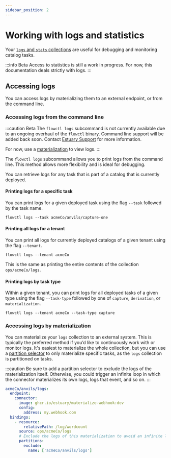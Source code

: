 ```yaml
---
sidebar_position: 2
---
```

# Working with logs and statistics

Your [`logs` and `stats` collections](../concepts/advanced/logs-stats.md)
are useful for debugging and monitoring catalog tasks.

:::info Beta
Access to statistics is still a work in progress. For now, this documentation deals strictly with logs.
:::

## Accessing logs

You can access logs by materializing them to an external endpoint, or from the command line.

### Accessing logs from the command line

:::caution Beta
The `flowctl logs` subcommand is not currently available due to an ongoing overhaul of
the `flowctl` binary. Command line support will be added back soon.
Contact [Estuary Support](mailto:support@estuary.dev) for more information.

For now, use a [materialization](#accessing-logs-by-materialization) to view logs.
:::

The `flowctl logs` subcommand allows you to print logs from the command line.
This method allows more flexibility and is ideal for debugging.

You can retrieve logs for any task that is part of a catalog that is currently deployed.

#### Printing logs for a specific task

You can print logs for a given deployed task using the flag `--task` followed by the task name.

```console
flowctl logs --task acmeCo/anvils/capture-one
```

#### Printing all logs for a tenant

You can print all logs for currently deployed catalogs of a given tenant using the flag `--tenant`.

```console
flowctl logs --tenant acmeCo
```

This is the same as printing the entire contents of the collection `ops/acmeCo/logs`.

#### Printing logs by task type

Within a given tenant, you can print logs for all deployed tasks of a given type using the flag `--task-type` followed by one of `capture`, `derivation`, or `materialization`.

```console
flowctl logs --tenant acmeCo --task-type capture
```

### Accessing logs by materialization

You can materialize your `logs` collection to an external system.
This is typically the preferred method if you’d like to continuously work with or monitor logs.
It's easiest to materialize the whole collection, but you can use a [partition selector](../../concepts/materialization/#partition-selectors) to only materialize specific tasks, as the `logs` collection is partitioned on tasks.

:::caution
Be sure to add a partition selector to exclude the logs of the materialization
itself. Otherwise, you could trigger an infinite loop in which the connector
materializes its own logs, logs that event, and so on.
:::

```yaml
acmeCo/anvils/logs:
  endpoint:
    connector:
      image: ghcr.io/estuary/materialize-webhook:dev
      config:
        address: my.webhook.com
  bindings:
    - resource:
        relativePath: /log/wordcount
      source: ops/acmeCo/logs
      # Exclude the logs of this materialization to avoid an infinite loop.
      partitions:
        exclude:
          name: ['acmeCo/anvils/logs']
```
